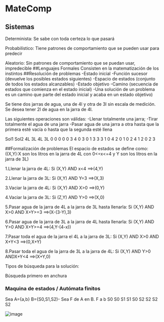 # MateComp
## Sistemas
Determinista: Se sabe con toda certeza lo que pasará

Probabilístico: Tiene patrones de comportamiento que se pueden usar para predecir

Aleatorio: Sin patrones de comportamiento que se puedan usar, impredecible
##Lenguajes Formales
Consisten en la matematización de los instintos
##Resolución de problemas
-Estado inicial
-Función sucesor (devuelve los posibles estados siguientes)
-Espacio de estados (conjunto de todos los estados alcanzables)
-Estado objetivo
-Camino (secuencia de estados que comienza en el estado inicial)
-Una solución de un problema es un camino que parte del estado inicial y acaba en un estado objetivo)

Se tiene dos jarras de agua, una de 4l y otra de 3l sin escala de medición. Se desea tener 2l de agua en la jarra de 4l.

Las siguientes operaciones son válidas:
-Llenar totalmente una jarra;
-Tirar totalmente el agua de una jarra
-Pasar agua de una jarra a otra hasta que la primera esté vacía o hasta que la segunda esté llena

Sol1    Sol2
4L 3L   4L 3L
0 0     0 0
0 3     4 0
3 0     1 3 
3 3     1 0
4 2     0 1
0 2     4 1 
2 0     2 3

##Formalización de problemas
El espacio de estados se define como: ((X,Y):X son los litros en la jarra de 4L con 0<=x<=4 y Y son los litros en la jarra de 3L)

1.Llenar la jarra de 4L:  Si (X,Y) AND x<4 ==>(4,Y)

2.Llenar la jarra de 3L:  Si (X,Y) AND Y=3 ==>(X,3)

3.Vaciar la jarra de 4L:  Si (X,Y) AND X>0 ==>(0,Y)

4.Vaciar la jarra de 3L:  Si (Z,Y) AND Y>0 ==>(X,0)

5.Pasar agua de la jarra de 4L a la jarra de 3L hasta llenarla: Si (X,Y) AND X>0 AND X+Y>=3 ==>(X-(3-Y),3)

6.Pasar agua de la jarra de 3L a la jarra de 4L hasta llenarla: Si (X,Y) AND Y>0 AND X+Y>=4 ==>(4,Y-(4-x))

7.Pasar toda el agua de la jarra el 4L a la jarra de 3L: Si (X,Y) AND X>0 AND X+Y<3 ==>(0,X+Y)

8.Pasar toda el agua de la jarra de 3L a la jarra de 4L: Si (X,Y) AND Y>0 ANDX+Y<4 ==>(X+Y,0)

Tipos de búsqueda para la solución:

Búsqueda primero en anchura

### Maquina de estados / Autómata finitos
Sea A={a,b} B={S0,S1,S2)-
Sea F de A en B.
F   a   b
S0  S0  S1
S1  S0  S2
S2  S2  S2

![image](https://user-images.githubusercontent.com/42527062/206855210-80f57152-2500-4277-9465-fdfd6dc3710f.png)


